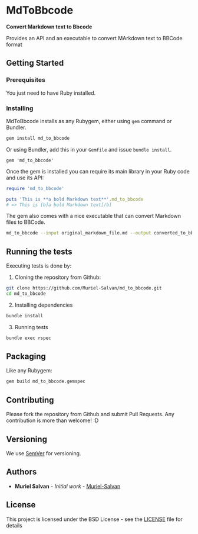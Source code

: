 # MdToBbcode

**Convert Markdown text to Bbcode**

Provides an API and an executable to convert MArkdown text to BBCode format

## Getting Started

### Prerequisites

You just need to have Ruby installed.

### Installing

MdToBbcode installs as any Rubygem, either using `gem` command or Bundler.

```bash
gem install md_to_bbcode
```

Or using Bundler, add this in your `Gemfile` and issue `bundle install`.

```
gem 'md_to_bbcode'
```

Once the gem is installed you can require its main library in your Ruby code and use its API:

```ruby
require 'md_to_bbcode'

puts 'This is **a bold Markdown text**'.md_to_bbcode
# => This is [b]a bold Markdown text[/b]
```

The gem also comes with a nice executable that can convert Markdown files to BBCode.

```bash
md_to_bbcode --input original_markdown_file.md --output converted_to_bbcode_file.bbcode
```

## Running the tests

Executing tests is done by:

1. Cloning the repository from Github:
```bash
git clone https://github.com/Muriel-Salvan/md_to_bbcode.git
cd md_to_bbcode
```

2. Installing dependencies
```bash
bundle install
```

3. Running tests
```bash
bundle exec rspec
```

## Packaging

Like any Rubygem:
```bash
gem build md_to_bbcode.gemspec
```

## Contributing

Please fork the repository from Github and submit Pull Requests. Any contribution is more than welcome! :D

## Versioning

We use [SemVer](http://semver.org/) for versioning.

## Authors

* **Muriel Salvan** - *Initial work* - [Muriel-Salvan](https://github.com/Muriel-Salvan)

## License

This project is licensed under the BSD License - see the [LICENSE](LICENSE) file for details
